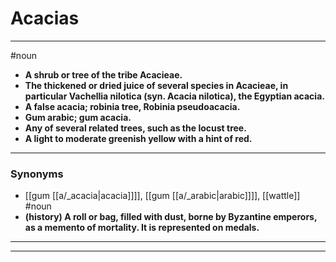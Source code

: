 # Acacias
---
#noun
- **A shrub or tree of the tribe Acacieae.**
- **The thickened or dried juice of several species in Acacieae, in particular Vachellia nilotica (syn. Acacia nilotica), the Egyptian acacia.**
- **A false acacia; robinia tree, Robinia pseudoacacia.**
- **Gum arabic; gum acacia.**
- **Any of several related trees, such as the locust tree.**
- **A light to moderate greenish yellow with a hint of red.**
---
### Synonyms
- [[gum [[a/_acacia|acacia]]]], [[gum [[a/_arabic|arabic]]]], [[wattle]]
#noun
- **(history) A roll or bag, filled with dust, borne by Byzantine emperors, as a memento of mortality. It is represented on medals.**
---
---
